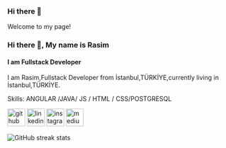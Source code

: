 ### Hi there 👋
Welcome to my page!
### Hi there 👋, My name is Rasim
#### I am Fullstack Developer
I am Rasim,Fullstack Developer from İstanbul,TÜRKİYE,currently living in İstanbul,TÜRKİYE.

Skills: ANGULAR /JAVA/ JS / HTML / CSS/POSTGRESQL



[<img src='https://cdn.jsdelivr.net/npm/simple-icons@3.0.1/icons/github.svg' alt='github' height='40'>](https://github.com/RasimYILDIZ89)  [<img src='https://cdn.jsdelivr.net/npm/simple-icons@3.0.1/icons/linkedin.svg' alt='linkedin' height='40'>](https://www.linkedin.com/in/rasimyıldız/)  [<img src='https://cdn.jsdelivr.net/npm/simple-icons@3.0.1/icons/instagram.svg' alt='instagram' height='40'>](https://www.instagram.com/RasimYıldız/)  [<img src='https://cdn.jsdelivr.net/npm/simple-icons@3.0.1/icons/medium.svg' alt='medium' height='40'>](https://medium.com/@rasimyildiz2018)  

![GitHub streak stats](https://streak-stats.demolab.com/?user=RasimYILDIZ89)  


